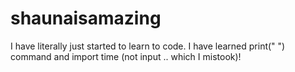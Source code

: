 # shaunaisamazing
I have literally just started to learn to code. I have learned print(" ") command and import time (not input .. which I mistook)!

